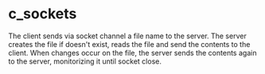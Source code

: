 # c_sockets
The client sends via socket channel a file name to the server.
The server creates the file if doesn't exist, reads the file and send the contents to the client.
When changes occur on the file, the server sends the contents again to the server, monitorizing it until socket close.
